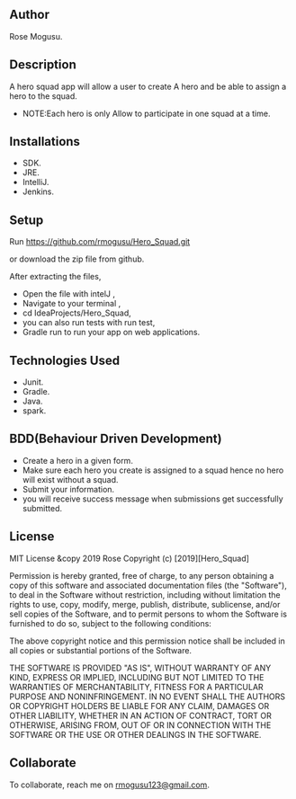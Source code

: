 
## Author
Rose Mogusu.

## Description
 A hero squad app will allow a user to create A hero and be able to assign a hero to the squad. 
 * NOTE:Each hero is only Allow  to participate in one squad at a time.

## Installations
* SDK.
* JRE.
* IntelliJ.
* Jenkins.

## Setup
Run https://github.com/rmogusu/Hero_Squad.git

or download the zip file from github.

After extracting the files, 
* Open the file with intelJ ,
* Navigate to your terminal ,
* cd IdeaProjects/Hero_Squad,
* you can also run tests with run test,
* Gradle run to run your app on web applications.



## Technologies Used
* Junit.
* Gradle.
* Java.
* spark.


## BDD(Behaviour Driven Development)
* Create a hero in a given form.
* Make sure each hero you create is assigned to a squad hence no hero will exist without a squad.
* Submit your information.
* you will receive success message when submissions get successfully submitted.

	

## License
MIT License &copy 2019 Rose
Copyright (c) [2019][Hero_Squad]

Permission is hereby granted, free of charge, to any person obtaining a copy of this software and associated documentation files (the "Software"), to deal in the Software without restriction, including without limitation the rights to use, copy, modify, merge, publish, distribute, sublicense, and/or sell copies of the Software, and to permit persons to whom the Software is furnished to do so, subject to the following conditions:

The above copyright notice and this permission notice shall be included in all copies or substantial portions of the Software.

THE SOFTWARE IS PROVIDED "AS IS", WITHOUT WARRANTY OF ANY KIND, EXPRESS OR IMPLIED, INCLUDING BUT NOT LIMITED TO THE WARRANTIES OF MERCHANTABILITY, FITNESS FOR A PARTICULAR PURPOSE AND NONINFRINGEMENT. IN NO EVENT SHALL THE AUTHORS OR COPYRIGHT HOLDERS BE LIABLE FOR ANY CLAIM, DAMAGES OR OTHER LIABILITY, WHETHER IN AN ACTION OF CONTRACT, TORT OR OTHERWISE, ARISING FROM, OUT OF OR IN CONNECTION WITH THE SOFTWARE OR THE USE OR OTHER DEALINGS IN THE SOFTWARE.

## Collaborate

To collaborate, reach me on rmogusu123@gmail.com.
